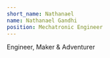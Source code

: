 ```yaml
---
short_name: Nathanael
name: Nathanael Gandhi
position: Mechatronic Engineer
---
```

Engineer, Maker & Adventurer
